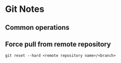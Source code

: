 # Git Notes
## Common operations


## Force pull from remote repository
```
git reset --hard <remote repository name>/<branch>
```
